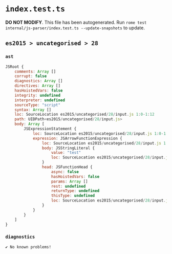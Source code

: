 # `index.test.ts`

**DO NOT MODIFY**. This file has been autogenerated. Run `rome test internal/js-parser/index.test.ts --update-snapshots` to update.

## `es2015 > uncategorised > 28`

### `ast`

```javascript
JSRoot {
	comments: Array []
	corrupt: false
	diagnostics: Array []
	directives: Array []
	hasHoistedVars: false
	integrity: undefined
	interpreter: undefined
	sourceType: "script"
	syntax: Array []
	loc: SourceLocation es2015/uncategorised/28/input.js 1:0-1:12
	path: UIDPath<es2015/uncategorised/28/input.js>
	body: Array [
		JSExpressionStatement {
			loc: SourceLocation es2015/uncategorised/28/input.js 1:0-1:12
			expression: JSArrowFunctionExpression {
				loc: SourceLocation es2015/uncategorised/28/input.js 1:0-1:12
				body: JSStringLiteral {
					value: "test"
					loc: SourceLocation es2015/uncategorised/28/input.js 1:6-1:12
				}
				head: JSFunctionHead {
					async: false
					hasHoistedVars: false
					params: Array []
					rest: undefined
					returnType: undefined
					thisType: undefined
					loc: SourceLocation es2015/uncategorised/28/input.js 1:0-1:5
				}
			}
		}
	]
}
```

### `diagnostics`

```
✔ No known problems!

```
